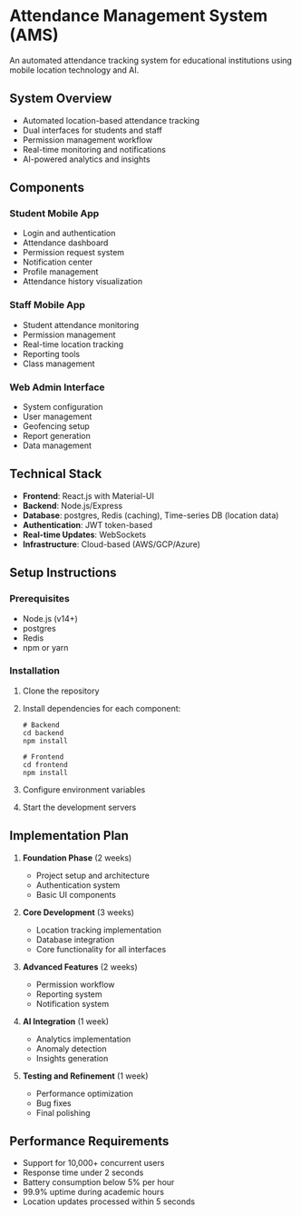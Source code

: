 
# Attendance Management System (AMS)

An automated attendance tracking system for educational institutions using mobile location technology and AI.

## System Overview

- Automated location-based attendance tracking
- Dual interfaces for students and staff
- Permission management workflow
- Real-time monitoring and notifications
- AI-powered analytics and insights

## Components

### Student Mobile App
- Login and authentication
- Attendance dashboard
- Permission request system
- Notification center
- Profile management
- Attendance history visualization

### Staff Mobile App
- Student attendance monitoring
- Permission management
- Real-time location tracking
- Reporting tools
- Class management

### Web Admin Interface
- System configuration
- User management
- Geofencing setup
- Report generation
- Data management

## Technical Stack

- **Frontend**: React.js with Material-UI
- **Backend**: Node.js/Express
- **Database**: postgres, Redis (caching), Time-series DB (location data)
- **Authentication**: JWT token-based
- **Real-time Updates**: WebSockets
- **Infrastructure**: Cloud-based (AWS/GCP/Azure)

## Setup Instructions

### Prerequisites
- Node.js (v14+)
- postgres
- Redis
- npm or yarn

### Installation

1. Clone the repository
2. Install dependencies for each component:
   ```
   # Backend
   cd backend
   npm install

   # Frontend
   cd frontend
   npm install
   
   ```

3. Configure environment variables
4. Start the development servers

## Implementation Plan

1. **Foundation Phase** (2 weeks)
   - Project setup and architecture
   - Authentication system
   - Basic UI components

2. **Core Development** (3 weeks)
   - Location tracking implementation
   - Database integration
   - Core functionality for all interfaces

3. **Advanced Features** (2 weeks)
   - Permission workflow
   - Reporting system
   - Notification system

4. **AI Integration** (1 week)
   - Analytics implementation
   - Anomaly detection
   - Insights generation

5. **Testing and Refinement** (1 week)
   - Performance optimization
   - Bug fixes
   - Final polishing

## Performance Requirements

- Support for 10,000+ concurrent users
- Response time under 2 seconds
- Battery consumption below 5% per hour
- 99.9% uptime during academic hours
- Location updates processed within 5 seconds
